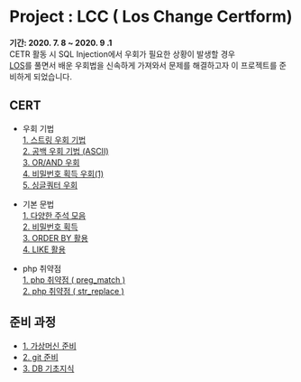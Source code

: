 # Project : LCC ( Los Change Certform)
<strong>기간: 2020. 7. 8 ~ 2020. 9 .1</strong><br>
CETR 활동 시 SQL Injection에서 우회가 필요한 상황이 발생할 경우<br>
[LOS](https://los.rubiya.kr/)를 풀면서 배운 우회법을 신속하게 가져와서 문제를 해결하고자 이 프로젝트를 준비하게 되었습니다.<br>

## CERT
* 우회 기법<br>
  [1. 스트링 우회 기법](03_goblin.md)<br>
  [2. 공백 우회 기법 (ASCII)](05_wolfman.md)<br>
  [3. OR/AND 우회](06_darkelf.md)<br>
  [4. 비밀번호 획득 우회(1)](12_darkknight.md)<br>
  [5. 싱글쿼터 우회](16_succubus.md)<br>
    
* 기본 문법<br>
  [1. 다양한 주석 모음](02_cobolt.md)<br>
  [2. 비밀번호 획득 ](04_orc.md)<br>
  [3. ORDER BY 활용 ](10_skeleton.md)<br>
  [4. LIKE 활용 ](15_assassin.md)<br>

* php 취약점<br>
  [1. php 취약점 ( preg_match )](08_troll.md)<br>
  [2. php 취약점 ( str_replace )](09_vampire.md)<br>

## 준비 과정
* [1. 가상머신 준비](process/ready_vmare.md)<br>
* [2. git 준비](process/ready_git.md)<br>
* [3. DB 기초지식](process/ready_DB.md)<br>
